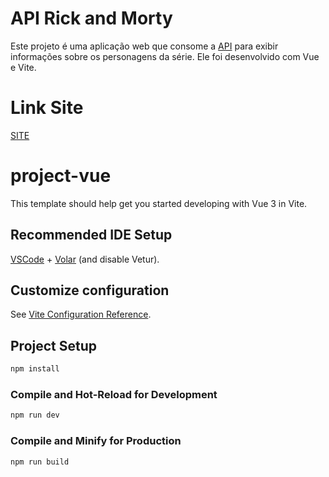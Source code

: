 # API Rick and Morty

Este projeto é uma aplicação web que consome a [ API](https://rickandmortyapi.com/) para exibir informações sobre os personagens da série. Ele foi desenvolvido com Vue e Vite.

# Link Site

[SITE](https://rickandmortyapi-one.vercel.app/)

# project-vue

This template should help get you started developing with Vue 3 in Vite.

## Recommended IDE Setup

[VSCode](https://code.visualstudio.com/) + [Volar](https://marketplace.visualstudio.com/items?itemName=Vue.volar) (and disable Vetur).

## Customize configuration

See [Vite Configuration Reference](https://vitejs.dev/config/).

## Project Setup

```sh
npm install
```

### Compile and Hot-Reload for Development

```sh
npm run dev
```

### Compile and Minify for Production

```sh
npm run build
```
